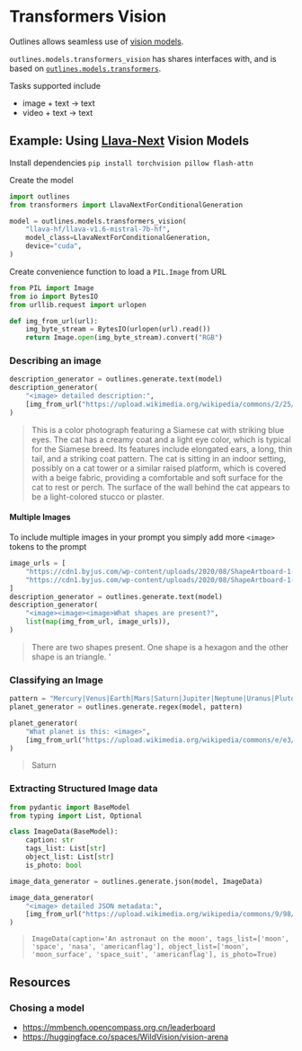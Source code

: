 # Transformers Vision

Outlines allows seamless use of [vision models](https://huggingface.co/learn/computer-vision-course/en/unit4/multimodal-models/tasks-models-part1).

`outlines.models.transformers_vision` has shares interfaces with, and is based on [`outlines.models.transformers`](./transformers.md).

Tasks supported include
- image + text -> text
- video + text -> text



## Example: Using [Llava-Next](https://huggingface.co/docs/transformers/en/model_doc/llava_next) Vision Models

Install dependencies
`pip install torchvision pillow flash-attn`

Create the model
```python
import outlines
from transformers import LlavaNextForConditionalGeneration

model = outlines.models.transformers_vision(
    "llava-hf/llava-v1.6-mistral-7b-hf",
    model_class=LlavaNextForConditionalGeneration,
	device="cuda",
)
```

Create convenience function to load a `PIL.Image` from URL
```python
from PIL import Image
from io import BytesIO
from urllib.request import urlopen

def img_from_url(url):
    img_byte_stream = BytesIO(urlopen(url).read())
    return Image.open(img_byte_stream).convert("RGB")
```

### Describing an image

```python
description_generator = outlines.generate.text(model)
description_generator(
    "<image> detailed description:",
    [img_from_url("https://upload.wikimedia.org/wikipedia/commons/2/25/Siam_lilacpoint.jpg")]
)
```

> This is a color photograph featuring a Siamese cat with striking blue eyes. The cat has a creamy coat and a light eye color, which is typical for the Siamese breed. Its features include elongated ears, a long, thin tail, and a striking coat pattern. The cat is sitting in an indoor setting, possibly on a cat tower or a similar raised platform, which is covered with a beige fabric, providing a comfortable and soft surface for the cat to rest or perch. The surface of the wall behind the cat appears to be a light-colored stucco or plaster.

#### Multiple Images

To include multiple images in your prompt you simply add more `<image>` tokens to the prompt

```python
image_urls = [
	"https://cdn1.byjus.com/wp-content/uploads/2020/08/ShapeArtboard-1-copy-3.png",  # triangle
	"https://cdn1.byjus.com/wp-content/uploads/2020/08/ShapeArtboard-1-copy-11.png",  # hexagon
]
description_generator = outlines.generate.text(model)
description_generator(
    "<image><image><image>What shapes are present?",
    list(map(img_from_url, image_urls)),
)
```

> There are two shapes present. One shape is a hexagon and the other shape is an triangle. '


### Classifying an Image

```python
pattern = "Mercury|Venus|Earth|Mars|Saturn|Jupiter|Neptune|Uranus|Pluto"
planet_generator = outlines.generate.regex(model, pattern)

planet_generator(
    "What planet is this: <image>",
    [img_from_url("https://upload.wikimedia.org/wikipedia/commons/e/e3/Saturn_from_Cassini_Orbiter_%282004-10-06%29.jpg")]
)
```

> Saturn


### Extracting Structured Image data

```python
from pydantic import BaseModel
from typing import List, Optional

class ImageData(BaseModel):
    caption: str
    tags_list: List[str]
    object_list: List[str]
    is_photo: bool

image_data_generator = outlines.generate.json(model, ImageData)

image_data_generator(
    "<image> detailed JSON metadata:",
    [img_from_url("https://upload.wikimedia.org/wikipedia/commons/9/98/Aldrin_Apollo_11_original.jpg")]
)
```

> `ImageData(caption='An astronaut on the moon', tags_list=['moon', 'space', 'nasa', 'americanflag'], object_list=['moon', 'moon_surface', 'space_suit', 'americanflag'], is_photo=True)`


## Resources

### Chosing a model
- https://mmbench.opencompass.org.cn/leaderboard
- https://huggingface.co/spaces/WildVision/vision-arena
